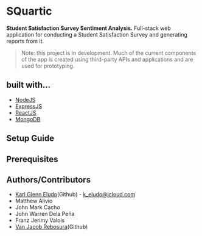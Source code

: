 # SQuartic
**Student Satisfaction Survey Sentiment Analysis.** Full-stack web application for conducting a Student Satisfaction Survey and generating reports from it.

>Note: this project is in development. Much of the current components of the app is created using third-party APIs and applications and are used for prototyping.
## built with...
* [NodeJS](https://nodejs.org/en/)
* [ExpressJS](https://expressjs.com/)
* [ReactJS](https://reactjs.org/)
* [MongoDB](https://www.mongodb.com/)
## Setup Guide
## Prerequisites
## Authors/Contributors
* [Karl Glenn Eludo](https://github.com/karleludo)(Github) - [k_eludo@icloud.com](mailto:k_eludo@icloud.com)
* Matthew Alivio
* John Mark Cacho 
* John Warren Dela Peña
* Franz Jerimy Valois
* [Van Jacob Rebosura](https://github.com/van-rebosura)(Github)
